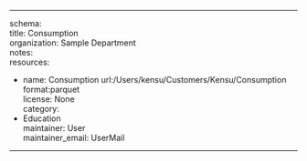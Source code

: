 


---  
schema:   
title: Consumption  
organization: Sample Department  
notes:   
resources:  
- name: Consumption 
 url:/Users/kensu/Customers/Kensu/Consumption 
 format:parquet  
license: None  
category:
 - Education  
maintainer: User  
maintainer_email: UserMail  
---